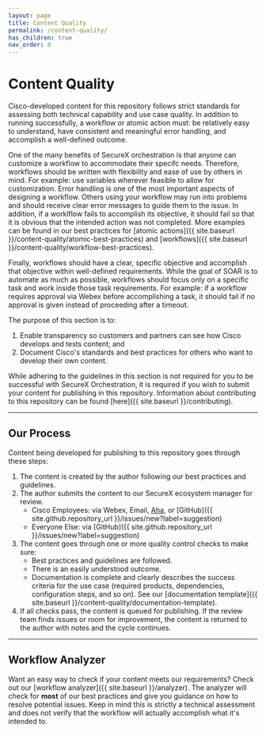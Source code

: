 ```yaml
---
layout: page
title: Content Quality
permalink: /content-quality/
has_children: true
nav_order: 8
---
```


# Content Quality
Cisco-developed content for this repository follows strict standards for assessing both technical capability and use case quality. In addition to running successfully, a workflow or atomic action must: be relatively easy to understand, have consistent and meaningful error handling, and accomplish a well-defined outcome.

One of the many benefits of SecureX orchestration is that anyone can customize a workflow to accommodate their specifc needs. Therefore, workflows should be written with flexibility and ease of use by others in mind. For example: use variables wherever feasible to allow for customization. Error handling is one of the most important aspects of designing a workflow. Others using your workflow may run into problems and should receive clear error messages to guide them to the issue. In addition, if a worklflow fails to accomplish its objective, it should fail so that it is obvious that the intended action was not completed. More examples can be found in our best practices for [atomic actions]({{ site.baseurl }}/content-quality/atomic-best-practices) and [workflows]({{ site.baseurl }}/content-quality/workflow-best-practices).

Finally, workflows should have a clear, specific objective and accomplish that objective within well-defined requirements. While the goal of SOAR is to automate as much as possible, workflows should focus only on a specific task and work inside those task requirements. For example: if a workflow requires approval via Webex before accomplishing a task, it should fail if no approval is given instead of proceeding after a timeout.

The purpose of this section is to:
1. Enable transparency so customers and partners can see how Cisco develops and tests content; and
1. Document Cisco's standards and best practices for others who want to develop their own content.

While adhering to the guidelines in this section is not required for you to be successful with SecureX Orchestration, it is required if you wish to submit your content for publishing in this repository. Information about contributing to this repository can be found [here]({{ site.baseurl }}/contributing).

---

## Our Process
Content being developed for publishing to this repository goes through these steps:
1. The content is created by the author following our best practices and guidelines.
1. The author submits the content to our SecureX ecosystem manager for review.
	* Cisco Employees: via Webex, Email, [Aha](https://ciscosecurity.ideas.aha.io/ideas/new?project_id=6771886138183261677&ideas_idea[idea_category_ids]=6896486690965818580), or [GitHub]({{ site.github.repository_url }}/issues/new?label=suggestion)
	* Everyone Else: via [GitHub]({{ site.github.repository_url }}/issues/new?label=suggestion)
1. The content goes through one or more quality control checks to make sure:
	* Best practices and guidelines are followed.
	* There is an easily understood outcome.
	* Documentation is complete and clearly describes the success criteria for the use case (required products, dependencies, configuration steps, and so on). See our [documentation template]({{ site.baseurl }}/content-quality/documentation-template).
1. If all checks pass, the content is queued for publishing. If the review team finds issues or room for improvement, the content is returned to the author with notes and the cycle continues.

---

## Workflow Analyzer
Want an easy way to check if your content meets our requirements? Check out our [workflow analyzer]({{ site.baseurl }}/analyzer). The analyzer will check for **most** of our best practices and give you guidance on how to resolve potential issues. Keep in mind this is strictly a technical assessment and does not verify that the workflow will actually accomplish what it's intended to.
